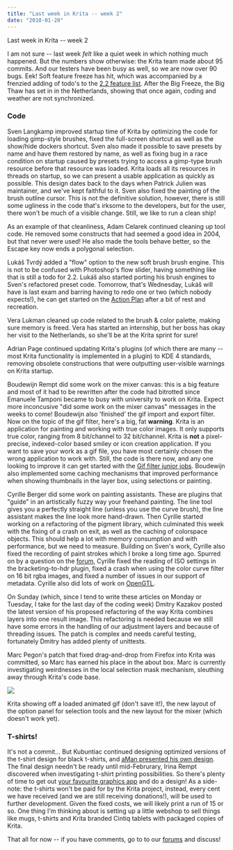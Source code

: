 ```yaml
---
title: "Last week in Krita -- week 2"
date: "2010-01-20"
---
```


Last week in Krita -- week 2

I am not sure -- last week _felt_ like a quiet week in which nothing much happened. But the numbers show otherwise: the Krita team made about 95 commits. And our testers have been busy as well, so we are now over 90 bugs. Eek! Soft feature freeze has hit, which was accompanied by a frenzied adding of todo's to the [2.2 feature list](http://wiki.koffice.org/index.php?title=Schedules/KOffice/2.2/Feature_Plan#Krita). After the Big Freeze, the Big Thaw has set in in the Netherlands, showing that once again, coding and weather are not synchronized.

### Code

Sven Langkamp improved startup time of Krita by optimizing the code for loading gimp-style brushes, fixed the full-screen shortcut as well as the show/hide dockers shortcut. Sven also made it possible to save presets by name and have them restored by name, as well as fixing bug in a race condition on startup caused by presets trying to access a gimp-type brush resource before that resource was loaded. Krita loads all its resources in threads on startup, so we can present a usable application as quickly as possible. This design dates back to the days when Patrick Julien was maintainer, and we've kept faithful to it. Sven also fixed the painting of the brush outline cursor. This is not the definitive solution, however, there is still some ugliness in the code that's irksome to the developers, but for the user, there won't be much of a visible change. Still, we like to run a clean ship!

As an example of that cleanliness, Adam Celarek continued cleaning up tool code. He removed some constructs that had seemed a good idea in 2004, but that never were used! He also made the tools behave better, so the Escape key now ends a polygonal selection.

Lukáš Tvrdý added a "flow" option to the new soft brush brush engine. This is not to be confused with Photoshop's flow slider, having something like that is still a todo for 2.2. Lukáš also started porting his brush engines to Sven's refactored preset code. Tomorrow, that's Wednesday, Lukáš will have is last exam and barring having to redo one or two (which nobody expects!), he can get started on the [Action Plan](http://wiki.koffice.org/index.php?title=Krita/ActionPlan) after a bit of rest and recreation.

Vera Lukman cleaned up code related to the brush & color palette, making sure memory is freed. Vera has started an internship, but her boss has okay her visit to the Netherlands, so she'll be at the Krita sprint for sure!

Adrian Page continued updating Krita's plugins (of which there are many -- most Krita functionality is implemented in a plugin) to KDE 4 standards, removing obsolete constructions that were outputting user-visible warnings on Krita startup.

Boudewijn Rempt did some work on the mixer canvas: this is a big feature and most of it had to be rewritten after the code had bitrotted since Emanuele Tamponi became to busy with university to work on Krita. Expect more inconcusive "did some work on the mixer canvas" messages in the weeks to come! Boudewijn also 'finished' the gif import and export filter. Now on the topic of the gif filter, here's a big, fat **warning**. Krita is an application for painting and working with true color images. It only supports true color, ranging from 8 bit/channel to 32 bit/channel. Krita is **not** a pixel-precise, indexed-color based smiley or icon creation application. If you want to save your work as a gif file, you have most certainly chosen the wrong application to work with. Still, the code is there now, and any one looking to improve it can get started with the [Gif filter junior jobs](http://wiki.koffice.org/index.php?title=Junior_Jobs#Krita). Boudewijn also implemented some caching mechanisms that improved performance when showing thumbnails in the layer box, using selections or painting.

Cyrille Berger did some work on painting assistants. These are plugins that "guide" in an artistically fuzzy way your freehand painting. The line tool gives you a perfectly straight line (unless you use the curve brush), the line assistant makes the line look more hand-drawn. Then Cyrille started working on a refactoring of the pigment library, which culminated this week with the fixing of a crash on exit, as well as the caching of colorspace objects. This should help a lot with memory consumption and with performance, but we need to measure. Building on Sven's work, Cyrille also fixed the recording of paint strokes which I broke a long time ago. Spurred on by a question on the [forum](http://forum.kde.org/viewtopic.php?f=139&t=85187&hilit=krita), Cyrille fixed the reading of ISO settings in the bracketing-to-hdr plugin, fixed a crash when using the color curve filter on 16 bit rgba images, and fixed a number of issues in our support of metadata. Cyrille also did lots of work on [OpenGTL](http://www.opengtl.org).

On Sunday (which, since I tend to write these articles on Monday or Tuesday, I take for the last day of the coding week) Dmitry Kazakov posted the latest version of his proposed refactoring of the way Krita combines layers into one result image. This refactoring is needed because we still have some errors in the handling of our adjustment layers and because of threading issues. The patch is complex and needs careful testing, fortunately Dmitry has added plenty of unittests.

Marc Pegon's patch that fixed drag-and-drop from Firefox into Krita was committed, so Marc has earned his place in the about box. Marc is currently investigating weirdnesses in the local selection mask mechanism, sleuthing away through Krita's code base.  

![](http://krita2d.org/images/stories/krita-feature-images/krita-gif-selection-mixer.png)  

Krita showing off a loaded animated gif (don't save it!), the new layout of the option panel for selection tools and the new layout for the mixer (which doesn't work yet).

### T-shirts!

It's not a commit... But Kubuntiac continued designing optimized versions of the t-shirt design for black t-shirts, and [aMan presented his own design](http://forum.kde.org/viewtopic.php?f=137&t=85022&p=144583&hilit=krita#p144489). The final design needn't be ready until mid-Februrary, Irina Rempt discovered when investigating t-shirt printing possibilities. So there's plenty of time to get out [your favourite graphics app](http://krita.org) and do a design! As a side-note: the t-shirts won't be paid for by the Krita project, instead, every cent we have received (and we are still receiving donations!), will be used to further development. Given the fixed costs, we will likely print a run of 15 or so. One thing I'm thinking about is setting up a little webshop to sell things like mugs, t-shirts and Krita branded Cintiq tablets with packaged copies of Krita.

That all for now -- if you have comments, go to to our [forums](http://forum.kde.org/viewforum.php?f=136) and discuss!

